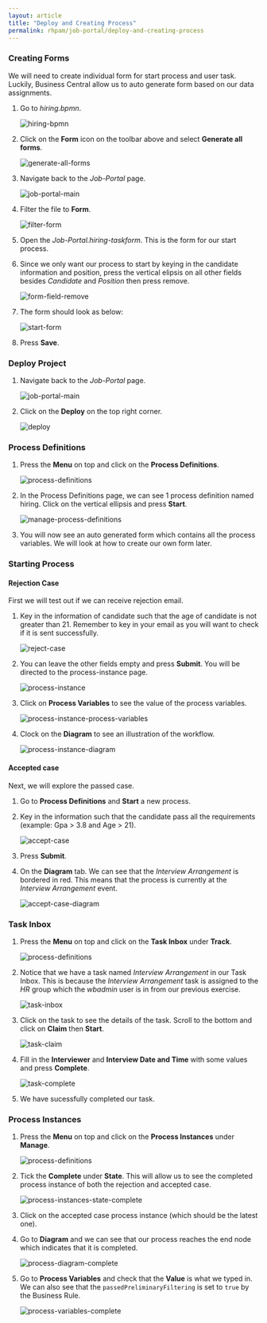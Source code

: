 ```yaml
---
layout: article
title: "Deploy and Creating Process"
permalink: rhpam/job-portal/deploy-and-creating-process
---
```


### Creating Forms

We will need to create individual form for start process and user task. Luckily, Business Central allow us to auto generate form based on our data assignments.

1. Go to _hiring.bpmn_.

   ![hiring-bpmn](../assets/images/business-central/hiring-bpmn.png)

2. Click on the **Form** icon on the toolbar above and select **Generate all forms**.

   ![generate-all-forms](../assets/images/business-central/generate-all-forms.png)

3. Navigate back to the _Job-Portal_ page.

   ![job-portal-main](../assets/images/business-central/job-portal-main.png)

4. Filter the file to **Form**.

   ![filter-form](../assets/images/business-central/filter-form.png)

5. Open the _Job-Portal.hiring-taskform_. This is the form for our start process.

6. Since we only want our process to start by keying in the candidate information and position, press the vertical elipsis on all other fields besides _Candidate_ and _Position_ then press remove.

   ![form-field-remove](../assets/images/business-central/form-field-remove.png)

7. The form should look as below:

   ![start-form](../assets/images/business-central/start-form.png)

8. Press **Save**.

### Deploy Project

1. Navigate back to the _Job-Portal_ page.

   ![job-portal-main](../assets/images/business-central/job-portal-main.png)

2. Click on the **Deploy** on the top right corner.

   ![deploy](../assets/images/business-central/deploy.png)

### Process Definitions

1. Press the **Menu** on top and click on the **Process Definitions**.

   ![process-definitions](../assets/images/business-central/process-definitions.png)

2. In the Process Definitions page, we can see 1 process definition named hiring. Click on the vertical ellipsis and press **Start**.

   ![manage-process-definitions](../assets/images/business-central/manage-process-definitions.png)

3. You will now see an auto generated form which contains all the process variables. We will look at how to create our own form later.

### Starting Process

#### Rejection Case

First we will test out if we can receive rejection email.

1. Key in the information of candidate such that the age of candidate is not greater than 21. Remember to key in your email as you will want to check if it is sent successfully.

   ![reject-case](../assets/images/business-central/reject-case.png)

2. You can leave the other fields empty and press **Submit**. You will be directed to the process-instance page.

   ![process-instance](../assets/images/business-central/process-instance.png)

3. Click on **Process Variables** to see the value of the process variables.

   ![process-instance-process-variables](../assets/images/business-central/process-instance-process-variables.png)

4. Clock on the **Diagram** to see an illustration of the workflow.

   ![process-instance-diagram](../assets/images/business-central/process-instance-diagram.png)

#### Accepted case

Next, we will explore the passed case.

1. Go to **Process Definitions** and **Start** a new process.

2. Key in the information such that the candidate pass all the requirements (example: Gpa > 3.8 and Age > 21).

   ![accept-case](../assets/images/business-central/accept-case.png)

3. Press **Submit**.

4. On the **Diagram** tab. We can see that the _Interview Arrangement_ is bordered in red. This means that the process is currently at the _Interview Arrangement_ event.

   ![accept-case-diagram](../assets/images/business-central/accept-case-diagram.png)

### Task Inbox

1. Press the **Menu** on top and click on the **Task Inbox** under **Track**.

   ![process-definitions](../assets/images/business-central/process-definitions.png)

2. Notice that we have a task named _Interview Arrangement_ in our Task Inbox. This is because the _Interview Arrangement_ task is assigned to the _HR_ group which the _wbadmin_ user is in from our previous exercise.

   ![task-inbox](../assets/images/business-central/task-inbox.png)

3. Click on the task to see the details of the task. Scroll to the bottom and click on **Claim** then **Start**.

   ![task-claim](../assets/images/business-central/task-claim.png)

4. Fill in the **Interviewer** and **Interview Date and Time** with some values and press **Complete**.

   ![task-complete](../assets/images/business-central/task-complete.png)

5. We have sucessfully completed our task.

### Process Instances

1. Press the **Menu** on top and click on the **Process Instances** under **Manage**.

   ![process-definitions](../assets/images/business-central/process-definitions.png)

2. Tick the **Complete** under **State**. This will allow us to see the completed process instance of both the rejection and accepted case.

   ![process-instances-state-complete](../assets/images/business-central/process-instances-state-complete.png)

3. Click on the accepted case process instance (which should be the latest one).

4. Go to **Diagram** and we can see that our process reaches the end node which indicates that it is completed.

   ![process-diagram-complete](../assets/images/business-central/process-diagram-complete.png)

5. Go to **Process Variables** and check that the **Value** is what we typed in. We can also see that the `passedPreliminaryFiltering` is set to `true` by the Business Rule.

   ![process-variables-complete](../assets/images/business-central/process-variables-complete.png)
